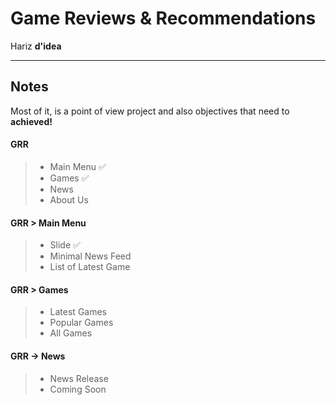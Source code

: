 Game Reviews & Recommendations
=============================


Hariz **d'idea**

----------


Notes
-------------

Most of it, is a point of view project and also objectives that need to **achieved!**

#### <i class="icon-file"></i> GRR

> - Main Menu :white_check_mark:
> - Games :white_check_mark:
> - News
> - About Us

#### <i class="icon-file"></i> GRR > Main Menu

> - Slide :white_check_mark:
> - Minimal News Feed
> - List of Latest Game

#### <i class="icon-file"></i> GRR > Games

> - Latest Games
> - Popular Games
> - All Games

#### <i class="icon-file"></i> GRR -> News

> - News Release
> - Coming Soon
